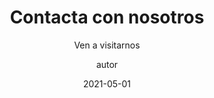 ---
layout: _parrillas.njk
permalink: /parrillas/

title: Contacta con nosotros
subtitle: Ven a visitarnos
image: /assets/static/images/7.jpg
author: autor
date: 2021-05-01
tags: ["page"]
imageAlt: Contacta
descripcion: Contacta con Estructuras modulares.com
---